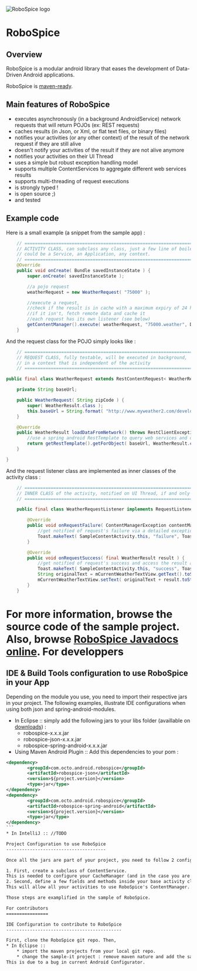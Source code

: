 ![RoboSpice logo](https://github.com/octo-online/robospice/blob/master/gfx/Robospice-logo-white-background.png)

RoboSpice
=========

Overview
--------

RoboSpice is a modular android library that eases the development of Data-Driven Android applications.

RoboSpice is [maven-ready](http://search.maven.org/#search%7Cga%7C1%7Crobospice).

Main features of RoboSpice
--------------------------

* executes asynchronously (in a background AndroidService) network requests that will return POJOs (ex: REST requests)
* caches results (in Json, or Xml, or flat text files, or binary files)
* notifies your activities (or any other context) of the result of the network request if they are still alive
* doesn't notify your activities of the result if they are not alive anymore
* notifies your activities on their UI Thread
* uses a simple but robust exception handling model
* supports multiple ContentServices to aggregate different web services results
* supports multi-threading of request executions
* is strongly typed ! 
* is open source ;) 
* and tested

Example code
------------

Here is a small example (a snippet from the sample app) : 

````java
    // ============================================================================================
    // ACTIVITY CLASS, can subclass any class, just a few line of boiler plate code to add to your common super class
    // could be a Service, an Application, any context.
    // ============================================================================================
    @Override
    public void onCreate( Bundle savedInstanceState ) {
        super.onCreate( savedInstanceState );

        //a pojo request
        weatherRequest = new WeatherRequest( "75000" );

        //execute a request, 
        //check if the result is in cache with a maximum expiry of 24 hours,
        //if it isn't, fetch remote data and cache it
        //each request has its own listener (see below)
        getContentManager().execute( weatherRequest, "75000.weather", DurationInMillis.ONE_DAY, new WeatherRequestListener() );        
    }

````


And the request class for the POJO simply looks like : 

```java
    // ============================================================================================
    // REQUEST CLASS, fully testable, will be executed in background, 
    // in a context that is independent of the activity
    // ============================================================================================

public final class WeatherRequest extends RestContentRequest< WeatherResult > {

    private String baseUrl;

    public WeatherRequest( String zipCode ) {
        super( WeatherResult.class );
        this.baseUrl = String.format( "http://www.myweather2.com/developer/forecast.ashx?uac=AQmS68n6Ku&query=%s&output=json", zipCode );
    }

    @Override
    public WeatherResult loadDataFromNetwork() throws RestClientException {
        //use a spring android RestTemplate to query web services and obtain the response as a POJO
        return getRestTemplate().getForObject( baseUrl, WeatherResult.class );
    }

}

```

And the request listener class are implemented as inner classes of the activity class : 

```java
    // ============================================================================================
    // INNER CLASS of the activity, notified on UI Thread, if and only if your activity is alive
    // ============================================================================================

    public final class WeatherRequestListener implements RequestListener< WeatherResult > {

        @Override
        public void onRequestFailure( ContentManagerException contentManagerException ) {
            //get notified of request's failure via a detailed exception
            Toast.makeText( SampleContentActivity.this, "failure", Toast.LENGTH_SHORT ).show();
        }

        @Override
        public void onRequestSuccess( final WeatherResult result ) {
            //get notified of request's success and access the result as POJO.
            Toast.makeText( SampleContentActivity.this, "success", Toast.LENGTH_SHORT ).show();
            String originalText = mCurrentWeatherTextView.getText().toString();
            mCurrentWeatherTextView.setText( originalText + result.toString() );
        }
    }

````


For more information, browse the source code of the sample project. Also, browse [RoboSpice Javadocs online](http://octo-online.github.com/robospice/apidocs/index.html).
For developpers
===============

IDE & Build Tools configuration to use RoboSpice in your App
------------------------------------------------------------

Depending on the module you use, you need to import their respective jars in your project.
The following examples, illustrate IDE configurations when using both json and spring-android-modules.

* In Eclipse :: simply add the following jars to your libs folder (availlable on [downloads](https://github.com/octo-online/robospice/downloads)) :
    * robospice-x.x.x.jar
    * robospice-json-x.x.x.jar
    * robospice-spring-android-x.x.x.jar
* Using Maven Android Plugin :: Add this dependencies to your pom :

````xml
<dependency>
        <groupId>com.octo.android.robospice</groupId>
        <artifactId>robospice-json</artifactId>
        <version>${project.version}</version>
        <type>jar</type>
</dependency>
<dependency>
        <groupId>com.octo.android.robospice</groupId>
        <artifactId>robospice-spring-android</artifactId>
        <version>${project.version}</version>
        <type>jar</type>
</dependency>
```
* In IntelliJ :: //TODO

Project Configuration to use RoboSpice
--------------------------------------

Once all the jars are part of your project, you need to follow 2 configuration steps : 

1. First, create a subclass of ContentService. 
This is needed to configure your CacheManager (and in the case you are using the spring android module, you will configure your RestTemplate as well).
2. Second, define a few fields and methods inside your base activity class.
This will allow all your activities to use RoboSpice's ContentManager.

Those steps are examplified in the sample of RoboSpice.

For contributors
================

IDE Configuration to contribute to RoboSpice
--------------------------------------------

First, clone the RoboSpice git repo. Then, 
* In Eclipse :: 
    * import the maven projects from your local git repo.
    * change the sample-it project : remove maven nature and add the sample project in the buildpath of sample-it, as a project.
This is due to a bug in current Android Configurator.


